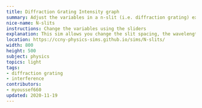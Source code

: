 ```yaml
---
title: Diffraction Grating Intensity graph
summary: Adjust the variables in a n-slit (i.e. diffraction grating) experimental setup to see their effects on the intensity plot.
nice-name: N-slits
instructions: Change the variables using the sliders
explanation: This sim allows you change the slit spacing, the wavelength, and the amplitude of the light.
location: https://ccny-physics-sims.github.io/sims/N-slits/
width: 800
height: 500
subject: physics
topics: light
tags:
- diffraction grating
- interference
contributors:
- myoussef660
updated: 2020-11-19
---
```

